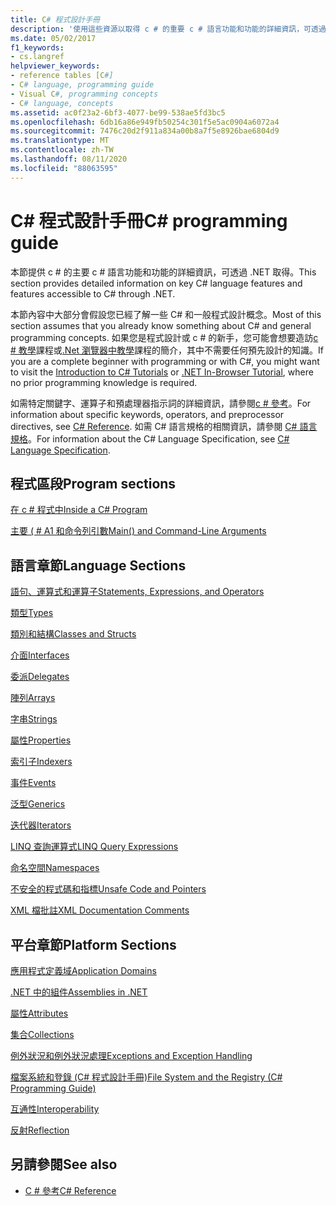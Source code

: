 ```yaml
---
title: C# 程式設計手冊
description: '使用這些資源以取得 c # 的重要 c # 語言功能和功能的詳細資訊，可透過 .NET 來存取。'
ms.date: 05/02/2017
f1_keywords:
- cs.langref
helpviewer_keywords:
- reference tables [C#]
- C# language, programming guide
- Visual C#, programming concepts
- C# language, concepts
ms.assetid: ac0f23a2-6bf3-4077-be99-538ae5fd3bc5
ms.openlocfilehash: 6db16a86e949fb50254c301f5e5ac0904a6072a4
ms.sourcegitcommit: 7476c20d2f911a834a00b8a7f5e8926bae6804d9
ms.translationtype: MT
ms.contentlocale: zh-TW
ms.lasthandoff: 08/11/2020
ms.locfileid: "88063595"
---
```

# <a name="c-programming-guide"></a><span data-ttu-id="d01e9-103">C# 程式設計手冊</span><span class="sxs-lookup"><span data-stu-id="d01e9-103">C# programming guide</span></span>

<span data-ttu-id="d01e9-104">本節提供 c # 的主要 c # 語言功能和功能的詳細資訊，可透過 .NET 取得。</span><span class="sxs-lookup"><span data-stu-id="d01e9-104">This section provides detailed information on key C# language features and features accessible to C# through .NET.</span></span>  
  
 <span data-ttu-id="d01e9-105">本節內容中大部分會假設您已經了解一些 C# 和一般程式設計概念。</span><span class="sxs-lookup"><span data-stu-id="d01e9-105">Most of this section assumes that you already know something about C# and general programming concepts.</span></span> <span data-ttu-id="d01e9-106">如果您是程式設計或 c # 的新手，您可能會想要造訪[c # 教學](../tutorials/intro-to-csharp/index.md)課程或[.Net 瀏覽器中教學](https://dotnet.microsoft.com/learn/dotnet/in-browser-tutorial/1)課程的簡介，其中不需要任何預先設計的知識。</span><span class="sxs-lookup"><span data-stu-id="d01e9-106">If you are a complete beginner with programming or with C#, you might want to visit the [Introduction to C# Tutorials](../tutorials/intro-to-csharp/index.md) or [.NET In-Browser Tutorial](https://dotnet.microsoft.com/learn/dotnet/in-browser-tutorial/1), where no prior programming knowledge is required.</span></span>  
  
 <span data-ttu-id="d01e9-107">如需特定關鍵字、運算子和預處理器指示詞的詳細資訊，請參閱[c # 參考](../language-reference/index.md)。</span><span class="sxs-lookup"><span data-stu-id="d01e9-107">For information about specific keywords, operators, and preprocessor directives, see [C# Reference](../language-reference/index.md).</span></span> <span data-ttu-id="d01e9-108">如需 C# 語言規格的相關資訊，請參閱 [C# 語言規格](/dotnet/csharp/language-reference/language-specification/introduction)。</span><span class="sxs-lookup"><span data-stu-id="d01e9-108">For information about the C# Language Specification, see [C# Language Specification](/dotnet/csharp/language-reference/language-specification/introduction).</span></span>  
  
## <a name="program-sections"></a><span data-ttu-id="d01e9-109">程式區段</span><span class="sxs-lookup"><span data-stu-id="d01e9-109">Program sections</span></span>

[<span data-ttu-id="d01e9-110">在 c # 程式中</span><span class="sxs-lookup"><span data-stu-id="d01e9-110">Inside a C# Program</span></span>](./inside-a-program/index.md)  
  
[<span data-ttu-id="d01e9-111">主要 ( # A1 和命令列引數</span><span class="sxs-lookup"><span data-stu-id="d01e9-111">Main() and Command-Line Arguments</span></span>](./main-and-command-args/index.md)  

## <a name="language-sections"></a><span data-ttu-id="d01e9-112">語言章節</span><span class="sxs-lookup"><span data-stu-id="d01e9-112">Language Sections</span></span>

[<span data-ttu-id="d01e9-113">語句、運算式和運算子</span><span class="sxs-lookup"><span data-stu-id="d01e9-113">Statements, Expressions, and Operators</span></span>](./statements-expressions-operators/index.md)  

 [<span data-ttu-id="d01e9-114">類型</span><span class="sxs-lookup"><span data-stu-id="d01e9-114">Types</span></span>](./types/index.md)  

 [<span data-ttu-id="d01e9-115">類別和結構</span><span class="sxs-lookup"><span data-stu-id="d01e9-115">Classes and Structs</span></span>](./classes-and-structs/index.md)  
  
 [<span data-ttu-id="d01e9-116">介面</span><span class="sxs-lookup"><span data-stu-id="d01e9-116">Interfaces</span></span>](./interfaces/index.md)  

 [<span data-ttu-id="d01e9-117">委派</span><span class="sxs-lookup"><span data-stu-id="d01e9-117">Delegates</span></span>](./delegates/index.md)  

 [<span data-ttu-id="d01e9-118">陣列</span><span class="sxs-lookup"><span data-stu-id="d01e9-118">Arrays</span></span>](./arrays/index.md)  
  
 [<span data-ttu-id="d01e9-119">字串</span><span class="sxs-lookup"><span data-stu-id="d01e9-119">Strings</span></span>](./strings/index.md)  
  
 [<span data-ttu-id="d01e9-120">屬性</span><span class="sxs-lookup"><span data-stu-id="d01e9-120">Properties</span></span>](./classes-and-structs/properties.md)  
  
 [<span data-ttu-id="d01e9-121">索引子</span><span class="sxs-lookup"><span data-stu-id="d01e9-121">Indexers</span></span>](./indexers/index.md)  
  
 [<span data-ttu-id="d01e9-122">事件</span><span class="sxs-lookup"><span data-stu-id="d01e9-122">Events</span></span>](./events/index.md)  
  
 [<span data-ttu-id="d01e9-123">泛型</span><span class="sxs-lookup"><span data-stu-id="d01e9-123">Generics</span></span>](./generics/index.md)  
  
 [<span data-ttu-id="d01e9-124">迭代器</span><span class="sxs-lookup"><span data-stu-id="d01e9-124">Iterators</span></span>](./concepts/iterators.md)
  
 [<span data-ttu-id="d01e9-125">LINQ 查詢運算式</span><span class="sxs-lookup"><span data-stu-id="d01e9-125">LINQ Query Expressions</span></span>](../linq/index.md)  
  
 [<span data-ttu-id="d01e9-126">命名空間</span><span class="sxs-lookup"><span data-stu-id="d01e9-126">Namespaces</span></span>](./namespaces/index.md)  
  
 [<span data-ttu-id="d01e9-127">不安全的程式碼和指標</span><span class="sxs-lookup"><span data-stu-id="d01e9-127">Unsafe Code and Pointers</span></span>](./unsafe-code-pointers/index.md)  
  
 [<span data-ttu-id="d01e9-128">XML 檔批註</span><span class="sxs-lookup"><span data-stu-id="d01e9-128">XML Documentation Comments</span></span>](./xmldoc/index.md)  
  
## <a name="platform-sections"></a><span data-ttu-id="d01e9-129">平台章節</span><span class="sxs-lookup"><span data-stu-id="d01e9-129">Platform Sections</span></span>

 [<span data-ttu-id="d01e9-130">應用程式定義域</span><span class="sxs-lookup"><span data-stu-id="d01e9-130">Application Domains</span></span>](../../framework/app-domains/application-domains.md)  
  
 [<span data-ttu-id="d01e9-131">.NET 中的組件</span><span class="sxs-lookup"><span data-stu-id="d01e9-131">Assemblies in .NET</span></span>](../../standard/assembly/index.md)  
  
 [<span data-ttu-id="d01e9-132">屬性</span><span class="sxs-lookup"><span data-stu-id="d01e9-132">Attributes</span></span>](./concepts/attributes/index.md)  
  
 [<span data-ttu-id="d01e9-133">集合</span><span class="sxs-lookup"><span data-stu-id="d01e9-133">Collections</span></span>](./concepts/collections.md)  
  
 [<span data-ttu-id="d01e9-134">例外狀況和例外狀況處理</span><span class="sxs-lookup"><span data-stu-id="d01e9-134">Exceptions and Exception Handling</span></span>](./exceptions/index.md)  
  
 [<span data-ttu-id="d01e9-135">檔案系統和登錄 (C# 程式設計手冊)</span><span class="sxs-lookup"><span data-stu-id="d01e9-135">File System and the Registry (C# Programming Guide)</span></span>](./file-system/index.md)  
  
 [<span data-ttu-id="d01e9-136">互通性</span><span class="sxs-lookup"><span data-stu-id="d01e9-136">Interoperability</span></span>](./interop/index.md)  
  
 [<span data-ttu-id="d01e9-137">反射</span><span class="sxs-lookup"><span data-stu-id="d01e9-137">Reflection</span></span>](./concepts/reflection.md)  
  
## <a name="see-also"></a><span data-ttu-id="d01e9-138">另請參閱</span><span class="sxs-lookup"><span data-stu-id="d01e9-138">See also</span></span>

- [<span data-ttu-id="d01e9-139">C # 參考</span><span class="sxs-lookup"><span data-stu-id="d01e9-139">C# Reference</span></span>](../language-reference/index.md)
